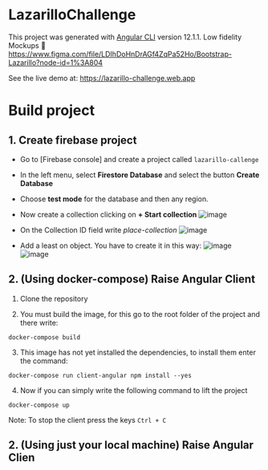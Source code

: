 # LazarilloChallenge

This project was generated with [Angular CLI](https://github.com/angular/angular-cli) version 12.1.1.
Low fidelity Mockups :art: https://www.figma.com/file/LDIhDoHnDrAGf4ZqPa52Ho/Bootstrap-Lazarillo?node-id=1%3A804

See the live demo at: https://lazarillo-challenge.web.app

# Build project

## 1. Create firebase project

- Go to [Firebase console] and create a project called `lazarillo-callenge`

- In the left menu, select **Firestore Database** and select the button **Create Database**

- Choose **test mode** for the database and then any region.

- Now create a collection clicking on **+ Start collection**
![image](https://user-images.githubusercontent.com/35740463/125143570-b3df8b00-e0e0-11eb-93b9-2e7131c42632.png)

- On the Collection ID field write *place-collection*
![image](https://user-images.githubusercontent.com/35740463/125143600-c3f76a80-e0e0-11eb-8859-644e8db15d4a.png)


- Add a least on object. You have to create it in this way:
![image](https://user-images.githubusercontent.com/35740463/125143667-ebe6ce00-e0e0-11eb-9f76-f09019853655.png)
![image](https://user-images.githubusercontent.com/35740463/125143673-f1441880-e0e0-11eb-8f66-9ec509848fb0.png)


## 2. (Using docker-compose) Raise Angular Client

1. Clone the repository

2. You must build the image, for this go to the root folder of the project and there write:

```
docker-compose build
```
3. This image has not yet installed the dependencies, to install them enter the command:
```
docker-compose run client-angular npm install --yes
```
4. Now if you can simply write the following command to lift the project
```
docker-compose up
```

Note: To stop the client press the keys `Ctrl + C` 

## 2. (Using just your local machine) Raise Angular Clien

